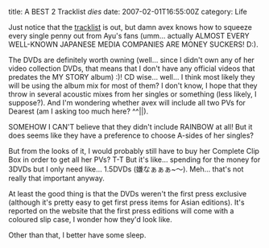 title: A BEST 2 Tracklist *dies*
date: 2007-02-01T16:55:00Z
category: Life

Just notice that the [tracklist](http://www.avexnet.or.jp/ayu/news/070117-r.html) is out, but damn avex knows how to squeeze every single penny out from Ayu's fans (umm… actually ALMOST EVERY WELL-KNOWN JAPANESE MEDIA COMPANIES ARE MONEY SUCKERS! D:).

The DVDs are definitely worth owning (well… since I didn't own any of her video collection DVDs, that means that I don't have any official videos that predates the MY STORY album) :)! CD wise… well… I think most likely they will be using the album mix for most of them? I don't know, I hope that they throw in several acoustic mixes from her singles or something (less likely, I suppose?). And I'm wondering whether avex will include all two PVs for Dearest (am I asking too much here? ^^||).

SOMEHOW I CAN'T believe that they didn't include RAINBOW at all! But it does seems like they have a preference to choose A-sides of her singles?

But from the looks of it, I would probably still have to buy her Complete Clip Box in order to get all her PVs? T-T But it's like… spending for the money for 3DVDs but I only need like… 1.5DVDs (嫌なぁぁぁ~〜). Meh… that's not really that important anyway.

At least the good thing is that the DVDs weren't the first press exclusive (although it's pretty easy to get first press items for Asian editions). It's reported on the website that the first press editions will come with a coloured slip case, I wonder how they'd look like.

Other than that, I better have some sleep.
